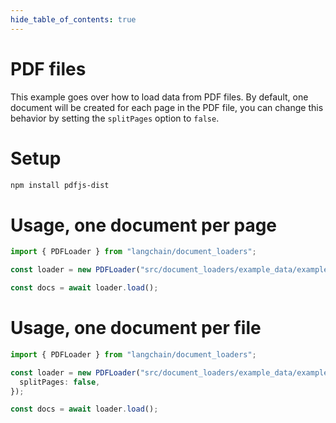 ```yaml
---
hide_table_of_contents: true
---
```


# PDF files

This example goes over how to load data from PDF files. By default, one document will be created for each page in the PDF file, you can change this behavior by setting the `splitPages` option to `false`.

# Setup

```bash npm2yarn
npm install pdfjs-dist
```

# Usage, one document per page

```typescript
import { PDFLoader } from "langchain/document_loaders";

const loader = new PDFLoader("src/document_loaders/example_data/example.pdf");

const docs = await loader.load();
```

# Usage, one document per file

```typescript
import { PDFLoader } from "langchain/document_loaders";

const loader = new PDFLoader("src/document_loaders/example_data/example.pdf", {
  splitPages: false,
});

const docs = await loader.load();
```
